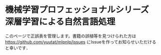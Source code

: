# 機械学習プロフェッショナルシリーズ 深層学習による自然言語処理
このページで正誤表を管理します。書籍の誤植等を見つけられた方は https://github.com/yuutat/mlpnlp/issues にIssueを作ってお知らせいただけると幸いです．
